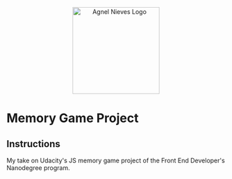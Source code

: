 <center>

<img width="200" src="http://agnelnieves.com/images/home/logo-dark.png" alt="Agnel Nieves Logo" />

</center>

# Memory Game Project


## Instructions

My take on Udacity's JS memory game project of the Front End Developer's Nanodegree program.

